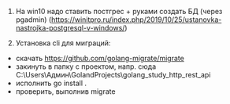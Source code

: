 1. На win10 надо ставить постгрес + руками создать БД (через pgadmin)
(https://winitpro.ru/index.php/2019/10/25/ustanovka-nastrojka-postgresql-v-windows/)


2. Установка cli для миграций:
- скачать https://github.com/golang-migrate/migrate
- закинуть в папку с проектом, напр. сюда C:\Users\Админ\GolandProjects\golang_study_http_rest_api
- исполнить go install .
- проверить, выполнив migrate
